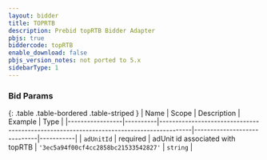 ```yaml
---
layout: bidder
title: TOPRTB
description: Prebid topRTB Bidder Adapter
pbjs: true
biddercode: topRTB
enable_download: false
pbjs_version_notes: not ported to 5.x
sidebarType: 1
---
```



### Bid Params

{: .table .table-bordered .table-striped }
| Name            | Scope    | Description                                                                            | Example                     | Type      |
|-----------------|----------|----------------------------------------------------------------------------------------|-----------------------------|-----------|
| `adUnitId`   | required | adUnit id associated with topRTB                                                      | `'3ec5a94f00cf4cc2858bc21533542827'`                         | `string` |
